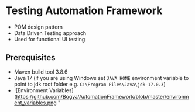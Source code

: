 # Testing Automation Framework
- POM design pattern
- Data Driven Testing approach
- Used for functional UI testing
## Prerequisites
- Maven build tool 3.8.6
- Java 17 (if you are using Windows set `JAVA_HOME` environment variable to point to jdk root folder e.g. `C:\Program Files\Java\jdk-17.0.3`)
- ![Environment Variables](https://github.com/BogyJ/AutomationFramework/blob/master/environment_variables.png "